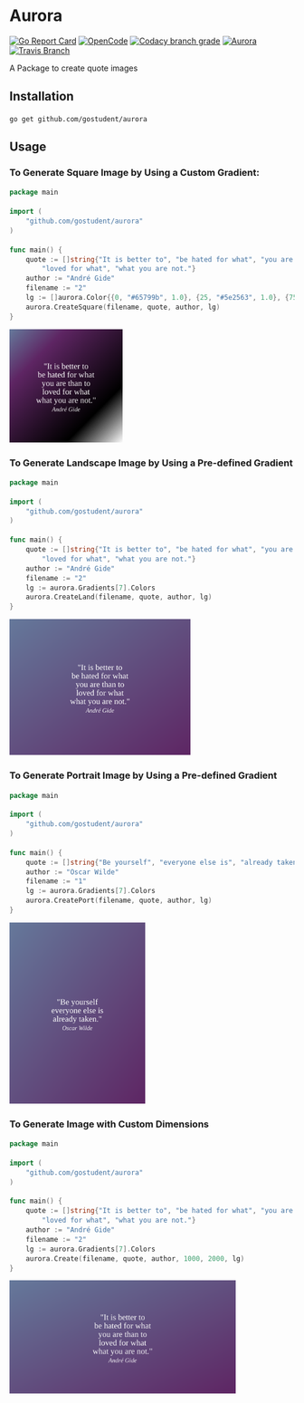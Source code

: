 # Aurora

[![Go Report Card](https://goreportcard.com/badge/github.com/gostudent/aurora?style=flat-square)](https://goreportcard.com/report/github.com/gostudent/aurora)
[![OpenCode](https://img.shields.io/badge/Open-Code-ff6a00.svg?style=flat-square)](https://opencode18.github.io)
[![Codacy branch grade](https://img.shields.io/codacy/grade/3cebbd0051d04bce90f0d15f21a092b8/master.svg?style=flat-square)](https://www.codacy.com/app/gostudent/aurora)
[![Aurora](https://img.shields.io/badge/docs-GoDoc-ff69b4.svg?style=flat-square)](https://godoc.org/github.com/gostudent/aurora)
[![Travis Branch](https://img.shields.io/travis/gostudent/aurora/master.svg?style=flat-square)](https://travis-ci.org/gostudent.aurora)

A Package to create quote images

## Installation

`go get github.com/gostudent/aurora`

## Usage

### To Generate Square Image by Using a Custom Gradient:

```go
package main

import (
	"github.com/gostudent/aurora"
)

func main() {
	quote := []string{"It is better to", "be hated for what", "you are than to",
		"loved for what", "what you are not."}
	author := "André Gide"
	filename := "2"
	lg := []aurora.Color{{0, "#65799b", 1.0}, {25, "#5e2563", 1.0}, {75, "#66666", 1.0}, {100, "#fafafa", 1.0}}
	aurora.CreateSquare(filename, quote, author, lg)
}
```

<img src="examples/square/2.svg" alt="Smiley face" height="200" width="200">


### To Generate Landscape Image by Using a Pre-defined Gradient

```go
package main

import (
	"github.com/gostudent/aurora"
)

func main() {
	quote := []string{"It is better to", "be hated for what", "you are than to",
		"loved for what", "what you are not."}
	author := "André Gide"
	filename := "2"
	lg := aurora.Gradients[7].Colors
	aurora.CreateLand(filename, quote, author, lg)
}
```

<img src="examples/landscape/2.svg" alt="Smiley face" height="240" width="320">


### To Generate Portrait Image by Using a Pre-defined Gradient

```go
package main

import (
	"github.com/gostudent/aurora"
)

func main() {
	quote := []string{"Be yourself", "everyone else is", "already taken."}
	author := "Oscar Wilde"
	filename := "1"
	lg := aurora.Gradients[7].Colors
	aurora.CreatePort(filename, quote, author, lg)
}
```

<img src="examples/portrait/1.svg" alt="Smiley face" height="320" width="240">

### To Generate Image with Custom Dimensions 

```go
package main

import (
	"github.com/gostudent/aurora"
)

func main() {
	quote := []string{"It is better to", "be hated for what", "you are than to",
		"loved for what", "what you are not."}
	author := "André Gide"
	filename := "2"
	lg := aurora.Gradients[7].Colors
	aurora.Create(filename, quote, author, 1000, 2000, lg)
}
```

<img src="examples/specific/2.svg" alt="Smiley face" height="200" width="400">
